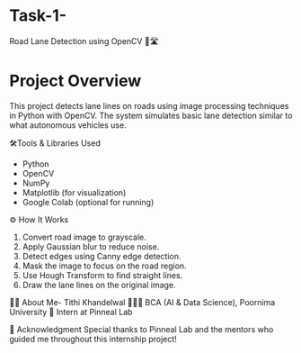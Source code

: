 # Task-1-
Road Lane Detection using OpenCV 🚗🛣️

# Project Overview
This project detects lane lines on roads using image processing techniques in Python with OpenCV. The system simulates basic lane detection similar to what autonomous vehicles use.

🛠️Tools & Libraries Used
- Python
- OpenCV
- NumPy
- Matplotlib (for visualization)
- Google Colab (optional for running)

⚙️ How It Works
1. Convert road image to grayscale.
2. Apply Gaussian blur to reduce noise.
3. Detect edges using Canny edge detection.
4. Mask the image to focus on the road region.
5. Use Hough Transform to find straight lines.
6. Draw the lane lines on the original image.

🙋‍♀️ About Me- Tithi Khandelwal
👩🏻‍💻 BCA (AI & Data Science), Poornima University
📍 Intern at Pinneal Lab

🌟 Acknowledgment
Special thanks to Pinneal Lab and the mentors who guided me throughout this internship project!
